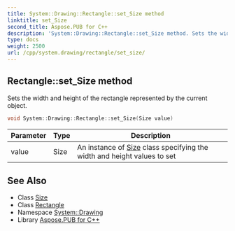 ```yaml
---
title: System::Drawing::Rectangle::set_Size method
linktitle: set_Size
second_title: Aspose.PUB for C++
description: 'System::Drawing::Rectangle::set_Size method. Sets the width and height of the rectangle represented by the current object in C++.'
type: docs
weight: 2500
url: /cpp/system.drawing/rectangle/set_size/
---
```

## Rectangle::set_Size method


Sets the width and height of the rectangle represented by the current object.

```cpp
void System::Drawing::Rectangle::set_Size(Size value)
```


| Parameter | Type | Description |
| --- | --- | --- |
| value | Size | An instance of [Size](../../size/) class specifying the width and height values to set |

## See Also

* Class [Size](../../size/)
* Class [Rectangle](../)
* Namespace [System::Drawing](../../)
* Library [Aspose.PUB for C++](../../../)

